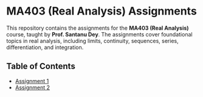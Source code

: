 # MA403 (Real Analysis) Assignments

This repository contains the assignments for the **MA403 (Real Analysis)** course, taught by **Prof. Santanu Dey**. The assignments cover foundational topics in real analysis, including limits, continuity, sequences, series, differentiation, and integration.

## Table of Contents

- [Assignment 1](./Assignment-1)
- [Assignment 2](./Assignment-2)
